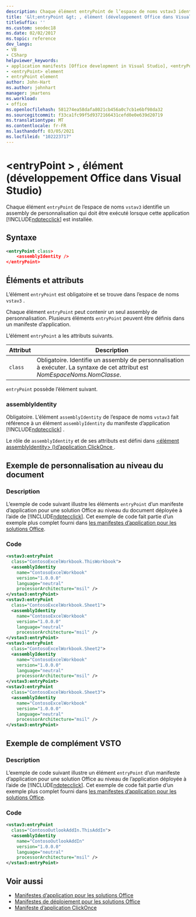 ```yaml
---
description: Chaque élément entryPoint de l’espace de noms vstav3 identifie un assembly de personnalisation qui doit être exécuté lorsque cette application ClickOnce est installée.
title: '&lt;entryPoint &gt; , élément (développement Office dans Visual Studio)'
titleSuffix: ''
ms.custom: seodec18
ms.date: 02/02/2017
ms.topic: reference
dev_langs:
- VB
- CSharp
helpviewer_keywords:
- application manifests [Office development in Visual Studio], <entryPoint> element
- <entryPoint> element
- entryPoint element
author: John-Hart
ms.author: johnhart
manager: jmartens
ms.workload:
- office
ms.openlocfilehash: 581274ea58dafa8021cb456a0c7cb1e6bf98da32
ms.sourcegitcommit: f33ca1fc99f5d9372166431cefd0e0e639d20719
ms.translationtype: MT
ms.contentlocale: fr-FR
ms.lasthandoff: 03/05/2021
ms.locfileid: "102223717"
---
```

# <a name="ltentrypointgt-element-office-development-in-visual-studio"></a>&lt;entryPoint &gt; , élément (développement Office dans Visual Studio)
  Chaque élément `entryPoint` de l’espace de noms `vstav3` identifie un assembly de personnalisation qui doit être exécuté lorsque cette application [!INCLUDE[ndptecclick](../vsto/includes/ndptecclick-md.md)] est installée.

## <a name="syntax"></a>Syntaxe

```xml
<entryPoint class>
    <assemblyIdentity />
</entryPoint>
```

## <a name="elements-and-attributes"></a>Éléments et attributs
 L’élément `entryPoint` est obligatoire et se trouve dans l’espace de noms `vstav3` .

 Chaque élément `entryPoint` peut contenir un seul assembly de personnalisation. Plusieurs éléments `entryPoint` peuvent être définis dans un manifeste d’application.

 L’élément `entryPoint` a les attributs suivants.

|Attribut|Description|
|---------------|-----------------|
|`class`|Obligatoire. Identifie un assembly de personnalisation à exécuter. La syntaxe de cet attribut est *NomEspaceNoms.NomClasse*.|

 `entryPoint` possède l’élément suivant.

### <a name="assemblyidentity"></a>assemblyIdentity
 Obligatoire. L’élément `assemblyIdentity` de l’espace de noms `vstav3` fait référence à un élément `assemblyIdentity` du manifeste d’application [!INCLUDE[ndptecclick](../vsto/includes/ndptecclick-md.md)] .

 Le rôle de `assemblyIdentity` et de ses attributs est défini dans [&#60;élément assemblyIdentity&#62; &#40;&#41;d’application ClickOnce ](../deployment/assemblyidentity-element-clickonce-application.md).

## <a name="document-level-customization-example"></a>Exemple de personnalisation au niveau du document

### <a name="description"></a>Description
 L’exemple de code suivant illustre les éléments `entryPoint` d’un manifeste d’application pour une solution Office au niveau du document déployée à l’aide de [!INCLUDE[ndptecclick](../vsto/includes/ndptecclick-md.md)]. Cet exemple de code fait partie d’un exemple plus complet fourni dans [les manifestes d’application pour les solutions Office](../vsto/application-manifests-for-office-solutions.md).

### <a name="code"></a>Code

```xml
<vstav3:entryPoint
  class="ContosoExcelWorkbook.ThisWorkbook">
  <assemblyIdentity
    name="ContosoExcelWorkbook"
    version="1.0.0.0"
    language="neutral"
    processorArchitecture="msil" />
</vstav3:entryPoint>
<vstav3:entryPoint
  class="ContosoExcelWorkbook.Sheet1">
  <assemblyIdentity
    name="ContosoExcelWorkbook"
    version="1.0.0.0"
    language="neutral"
    processorArchitecture="msil" />
</vstav3:entryPoint>
<vstav3:entryPoint
  class="ContosoExcelWorkbook.Sheet2">
  <assemblyIdentity
    name="ContosoExcelWorkbook"
    version="1.0.0.0"
    language="neutral"
    processorArchitecture="msil" />
</vstav3:entryPoint>
<vstav3:entryPoint
  class="ContosoExcelWorkbook.Sheet3">
  <assemblyIdentity
    name="ContosoExcelWorkbook"
    version="1.0.0.0"
    language="neutral"
    processorArchitecture="msil" />
</vstav3:entryPoint>
```

## <a name="vsto-add-in-example"></a>Exemple de complément VSTO

### <a name="description"></a>Description
 L’exemple de code suivant illustre un élément `entryPoint` d’un manifeste d’application pour une solution Office au niveau de l’application déployée à l’aide de [!INCLUDE[ndptecclick](../vsto/includes/ndptecclick-md.md)]. Cet exemple de code fait partie d’un exemple plus complet fourni dans [les manifestes d’application pour les solutions Office](../vsto/application-manifests-for-office-solutions.md).

### <a name="code"></a>Code

```xml
<vstav3:entryPoint
  class="ContosoOutlookAddIn.ThisAddIn">
  <assemblyIdentity
    name="ContosoOutlookAddIn"
    version="1.0.0.0"
    language="neutral"
    processorArchitecture="msil" />
</vstav3:entryPoint>
```

## <a name="see-also"></a>Voir aussi

- [Manifestes d’application pour les solutions Office](../vsto/application-manifests-for-office-solutions.md)
- [Manifestes de déploiement pour les solutions Office](../vsto/deployment-manifests-for-office-solutions.md)
- [Manifeste d’application ClickOnce](../deployment/clickonce-application-manifest.md)
